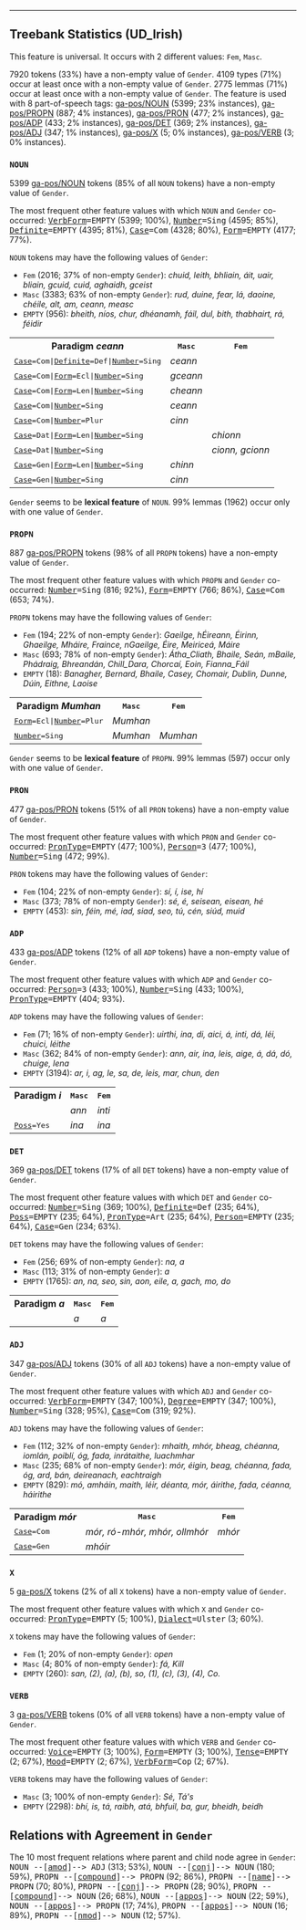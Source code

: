 

--------------------------------------------------------------------------------

## Treebank Statistics (UD_Irish)

This feature is universal.
It occurs with 2 different values: `Fem`, `Masc`.

7920 tokens (33%) have a non-empty value of `Gender`.
4109 types (71%) occur at least once with a non-empty value of `Gender`.
2775 lemmas (71%) occur at least once with a non-empty value of `Gender`.
The feature is used with 8 part-of-speech tags: [ga-pos/NOUN]() (5399; 23% instances), [ga-pos/PROPN]() (887; 4% instances), [ga-pos/PRON]() (477; 2% instances), [ga-pos/ADP]() (433; 2% instances), [ga-pos/DET]() (369; 2% instances), [ga-pos/ADJ]() (347; 1% instances), [ga-pos/X]() (5; 0% instances), [ga-pos/VERB]() (3; 0% instances).

### `NOUN`

5399 [ga-pos/NOUN]() tokens (85% of all `NOUN` tokens) have a non-empty value of `Gender`.

The most frequent other feature values with which `NOUN` and `Gender` co-occurred: <tt><a href="VerbForm.html">VerbForm</a>=EMPTY</tt> (5399; 100%), <tt><a href="Number.html">Number</a>=Sing</tt> (4595; 85%), <tt><a href="Definite.html">Definite</a>=EMPTY</tt> (4395; 81%), <tt><a href="Case.html">Case</a>=Com</tt> (4328; 80%), <tt><a href="Form.html">Form</a>=EMPTY</tt> (4177; 77%).

`NOUN` tokens may have the following values of `Gender`:

* `Fem` (2016; 37% of non-empty `Gender`): <em>chuid, leith, bhliain, áit, uair, bliain, gcuid, cuid, aghaidh, gceist</em>
* `Masc` (3383; 63% of non-empty `Gender`): <em>rud, duine, fear, lá, daoine, chéile, alt, am, ceann, measc</em>
* `EMPTY` (956): <em>bheith, níos, chur, dhéanamh, fáil, dul, bith, thabhairt, rá, féidir</em>

<table>
  <tr><th>Paradigm <i>ceann</i></th><th><tt>Masc</tt></th><th><tt>Fem</tt></th></tr>
  <tr><td><tt><a href="Case.html">Case</a>=Com|<a href="Definite.html">Definite</a>=Def|<a href="Number.html">Number</a>=Sing</tt></td><td><em>ceann</em></td><td></td></tr>
  <tr><td><tt><a href="Case.html">Case</a>=Com|<a href="Form.html">Form</a>=Ecl|<a href="Number.html">Number</a>=Sing</tt></td><td><em>gceann</em></td><td></td></tr>
  <tr><td><tt><a href="Case.html">Case</a>=Com|<a href="Form.html">Form</a>=Len|<a href="Number.html">Number</a>=Sing</tt></td><td><em>cheann</em></td><td></td></tr>
  <tr><td><tt><a href="Case.html">Case</a>=Com|<a href="Number.html">Number</a>=Sing</tt></td><td><em>ceann</em></td><td></td></tr>
  <tr><td><tt><a href="Case.html">Case</a>=Com|<a href="Number.html">Number</a>=Plur</tt></td><td><em>cinn</em></td><td></td></tr>
  <tr><td><tt><a href="Case.html">Case</a>=Dat|<a href="Form.html">Form</a>=Len|<a href="Number.html">Number</a>=Sing</tt></td><td></td><td><em>chionn</em></td></tr>
  <tr><td><tt><a href="Case.html">Case</a>=Dat|<a href="Number.html">Number</a>=Sing</tt></td><td></td><td><em>cionn, gcionn</em></td></tr>
  <tr><td><tt><a href="Case.html">Case</a>=Gen|<a href="Form.html">Form</a>=Len|<a href="Number.html">Number</a>=Sing</tt></td><td><em>chinn</em></td><td></td></tr>
  <tr><td><tt><a href="Case.html">Case</a>=Gen|<a href="Number.html">Number</a>=Sing</tt></td><td><em>cinn</em></td><td></td></tr>
</table>

`Gender` seems to be **lexical feature** of `NOUN`. 99% lemmas (1962) occur only with one value of `Gender`.

### `PROPN`

887 [ga-pos/PROPN]() tokens (98% of all `PROPN` tokens) have a non-empty value of `Gender`.

The most frequent other feature values with which `PROPN` and `Gender` co-occurred: <tt><a href="Number.html">Number</a>=Sing</tt> (816; 92%), <tt><a href="Form.html">Form</a>=EMPTY</tt> (766; 86%), <tt><a href="Case.html">Case</a>=Com</tt> (653; 74%).

`PROPN` tokens may have the following values of `Gender`:

* `Fem` (194; 22% of non-empty `Gender`): <em>Gaeilge, hÉireann, Éirinn, Ghaeilge, Mháire, Fraince, nGaeilge, Éire, Meiriceá, Máire</em>
* `Masc` (693; 78% of non-empty `Gender`): <em>Átha_Cliath, Bhaile, Seán, mBaile, Phádraig, Bhreandán, Chill_Dara, Chorcaí, Eoin, Fianna_Fáil</em>
* `EMPTY` (18): <em>Banagher, Bernard, Bhaile, Casey, Chomair, Dublin, Dunne, Dúin, Eithne, Laoise</em>

<table>
  <tr><th>Paradigm <i>Mumhan</i></th><th><tt>Masc</tt></th><th><tt>Fem</tt></th></tr>
  <tr><td><tt><a href="Form.html">Form</a>=Ecl|<a href="Number.html">Number</a>=Plur</tt></td><td><em>Mumhan</em></td><td></td></tr>
  <tr><td><tt><a href="Number.html">Number</a>=Sing</tt></td><td><em>Mumhan</em></td><td><em>Mumhan</em></td></tr>
</table>

`Gender` seems to be **lexical feature** of `PROPN`. 99% lemmas (597) occur only with one value of `Gender`.

### `PRON`

477 [ga-pos/PRON]() tokens (51% of all `PRON` tokens) have a non-empty value of `Gender`.

The most frequent other feature values with which `PRON` and `Gender` co-occurred: <tt><a href="PronType.html">PronType</a>=EMPTY</tt> (477; 100%), <tt><a href="Person.html">Person</a>=3</tt> (477; 100%), <tt><a href="Number.html">Number</a>=Sing</tt> (472; 99%).

`PRON` tokens may have the following values of `Gender`:

* `Fem` (104; 22% of non-empty `Gender`): <em>sí, í, ise, hí</em>
* `Masc` (373; 78% of non-empty `Gender`): <em>sé, é, seisean, eisean, hé</em>
* `EMPTY` (453): <em>sin, féin, mé, iad, siad, seo, tú, cén, siúd, muid</em>

### `ADP`

433 [ga-pos/ADP]() tokens (12% of all `ADP` tokens) have a non-empty value of `Gender`.

The most frequent other feature values with which `ADP` and `Gender` co-occurred: <tt><a href="Person.html">Person</a>=3</tt> (433; 100%), <tt><a href="Number.html">Number</a>=Sing</tt> (433; 100%), <tt><a href="PronType.html">PronType</a>=EMPTY</tt> (404; 93%).

`ADP` tokens may have the following values of `Gender`:

* `Fem` (71; 16% of non-empty `Gender`): <em>uirthi, ina, di, aici, á, inti, dá, léi, chuici, léithe</em>
* `Masc` (362; 84% of non-empty `Gender`): <em>ann, air, ina, leis, aige, á, dá, dó, chuige, lena</em>
* `EMPTY` (3194): <em>ar, i, ag, le, sa, de, leis, mar, chun, den</em>

<table>
  <tr><th>Paradigm <i>i</i></th><th><tt>Masc</tt></th><th><tt>Fem</tt></th></tr>
  <tr><td><tt></tt></td><td><em>ann</em></td><td><em>inti</em></td></tr>
  <tr><td><tt><a href="Poss.html">Poss</a>=Yes</tt></td><td><em>ina</em></td><td><em>ina</em></td></tr>
</table>

### `DET`

369 [ga-pos/DET]() tokens (17% of all `DET` tokens) have a non-empty value of `Gender`.

The most frequent other feature values with which `DET` and `Gender` co-occurred: <tt><a href="Number.html">Number</a>=Sing</tt> (369; 100%), <tt><a href="Definite.html">Definite</a>=Def</tt> (235; 64%), <tt><a href="Poss.html">Poss</a>=EMPTY</tt> (235; 64%), <tt><a href="PronType.html">PronType</a>=Art</tt> (235; 64%), <tt><a href="Person.html">Person</a>=EMPTY</tt> (235; 64%), <tt><a href="Case.html">Case</a>=Gen</tt> (234; 63%).

`DET` tokens may have the following values of `Gender`:

* `Fem` (256; 69% of non-empty `Gender`): <em>na, a</em>
* `Masc` (113; 31% of non-empty `Gender`): <em>a</em>
* `EMPTY` (1765): <em>an, na, seo, sin, aon, eile, a, gach, mo, do</em>

<table>
  <tr><th>Paradigm <i>a</i></th><th><tt>Masc</tt></th><th><tt>Fem</tt></th></tr>
  <tr><td><tt></tt></td><td><em>a</em></td><td><em>a</em></td></tr>
</table>

### `ADJ`

347 [ga-pos/ADJ]() tokens (30% of all `ADJ` tokens) have a non-empty value of `Gender`.

The most frequent other feature values with which `ADJ` and `Gender` co-occurred: <tt><a href="VerbForm.html">VerbForm</a>=EMPTY</tt> (347; 100%), <tt><a href="Degree.html">Degree</a>=EMPTY</tt> (347; 100%), <tt><a href="Number.html">Number</a>=Sing</tt> (328; 95%), <tt><a href="Case.html">Case</a>=Com</tt> (319; 92%).

`ADJ` tokens may have the following values of `Gender`:

* `Fem` (112; 32% of non-empty `Gender`): <em>mhaith, mhór, bheag, chéanna, iomlán, poiblí, óg, fada, inrátaithe, luachmhar</em>
* `Masc` (235; 68% of non-empty `Gender`): <em>mór, éigin, beag, chéanna, fada, óg, ard, bán, deireanach, eachtraigh</em>
* `EMPTY` (829): <em>mó, amháin, maith, léir, déanta, mór, áirithe, fada, céanna, háirithe</em>

<table>
  <tr><th>Paradigm <i>mór</i></th><th><tt>Masc</tt></th><th><tt>Fem</tt></th></tr>
  <tr><td><tt><a href="Case.html">Case</a>=Com</tt></td><td><em>mór, ró-mhór, mhór, ollmhór</em></td><td><em>mhór</em></td></tr>
  <tr><td><tt><a href="Case.html">Case</a>=Gen</tt></td><td><em>mhóir</em></td><td></td></tr>
</table>

### `X`

5 [ga-pos/X]() tokens (2% of all `X` tokens) have a non-empty value of `Gender`.

The most frequent other feature values with which `X` and `Gender` co-occurred: <tt><a href="PronType.html">PronType</a>=EMPTY</tt> (5; 100%), <tt><a href="Dialect.html">Dialect</a>=Ulster</tt> (3; 60%).

`X` tokens may have the following values of `Gender`:

* `Fem` (1; 20% of non-empty `Gender`): <em>open</em>
* `Masc` (4; 80% of non-empty `Gender`): <em>fá, Kill</em>
* `EMPTY` (260): <em>san, (2), (a), (b), so, (1), (c), (3), (4), Co.</em>

### `VERB`

3 [ga-pos/VERB]() tokens (0% of all `VERB` tokens) have a non-empty value of `Gender`.

The most frequent other feature values with which `VERB` and `Gender` co-occurred: <tt><a href="Voice.html">Voice</a>=EMPTY</tt> (3; 100%), <tt><a href="Form.html">Form</a>=EMPTY</tt> (3; 100%), <tt><a href="Tense.html">Tense</a>=EMPTY</tt> (2; 67%), <tt><a href="Mood.html">Mood</a>=EMPTY</tt> (2; 67%), <tt><a href="VerbForm.html">VerbForm</a>=Cop</tt> (2; 67%).

`VERB` tokens may have the following values of `Gender`:

* `Masc` (3; 100% of non-empty `Gender`): <em>Sé, Tá's</em>
* `EMPTY` (2298): <em>bhí, is, tá, raibh, atá, bhfuil, ba, gur, bheidh, beidh</em>

## Relations with Agreement in `Gender`

The 10 most frequent relations where parent and child node agree in `Gender`:
<tt>NOUN --[<a href="../dep/amod.html">amod</a>]--> ADJ</tt> (313; 53%),
<tt>NOUN --[<a href="../dep/conj.html">conj</a>]--> NOUN</tt> (180; 59%),
<tt>PROPN --[<a href="../dep/compound.html">compound</a>]--> PROPN</tt> (92; 86%),
<tt>PROPN --[<a href="../dep/name.html">name</a>]--> PROPN</tt> (70; 80%),
<tt>PROPN --[<a href="../dep/conj.html">conj</a>]--> PROPN</tt> (28; 90%),
<tt>PROPN --[<a href="../dep/compound.html">compound</a>]--> NOUN</tt> (26; 68%),
<tt>NOUN --[<a href="../dep/appos.html">appos</a>]--> NOUN</tt> (22; 59%),
<tt>NOUN --[<a href="../dep/appos.html">appos</a>]--> PROPN</tt> (17; 74%),
<tt>PROPN --[<a href="../dep/appos.html">appos</a>]--> NOUN</tt> (16; 89%),
<tt>PROPN --[<a href="../dep/nmod.html">nmod</a>]--> NOUN</tt> (12; 57%).

